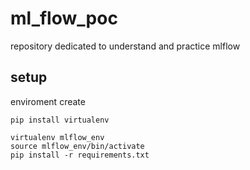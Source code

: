 # ml_flow_poc
repository dedicated to understand and practice mlflow

## setup
enviroment create
```
pip install virtualenv
```
```
virtualenv mlflow_env
source mlflow_env/bin/activate
pip install -r requirements.txt
```

